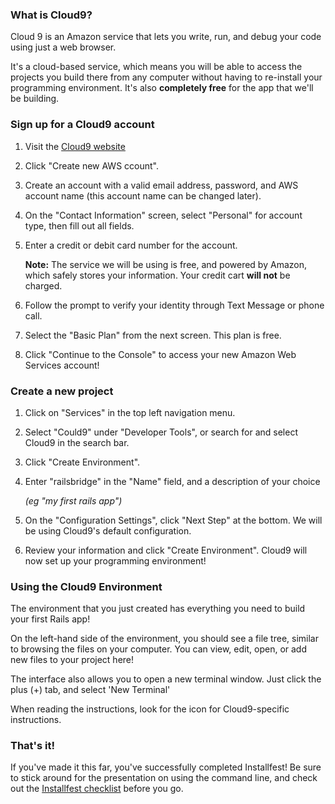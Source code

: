 ### What is Cloud9?

Cloud 9 is an Amazon service that lets you write, run, and debug your code using just a web browser.

It's a cloud-based service, which means you will be able to access the projects you build there from any 
computer without having to re-install your programming environment. It's also **completely free** for the
app that we'll be building.

### Sign up for a Cloud9 account

1. Visit the [Cloud9 website]("https://c9.io")

2. Click "Create new AWS ccount".

3. Create an account with a valid email address, password, and AWS account name (this account name can be changed later).

4. On the "Contact Information" screen, select "Personal" for account type, then fill out all fields.

5. Enter a credit or debit card number for the account.

    **Note:** The service we will be using is free, and powered by Amazon, which safely stores your information. Your credit cart **will not** be charged.

6. Follow the prompt to verify your identity through Text Message or phone call.

7. Select the "Basic Plan" from the next screen. This plan is free.

8. Click "Continue to the Console" to access your new Amazon Web Services account!

### Create a new project

1. Click on "Services" in the top left navigation menu.

2. Select "Could9" under "Developer Tools", or search for and select Cloud9 in the search bar.

3. Click "Create Environment".

4. Enter "railsbridge" in the "Name" field, and a description of your choice

    _(eg "my first rails app")_

5. On the "Configuration Settings", click "Next Step" at the bottom. We will be using Cloud9's default configuration.

6. Review your information and click "Create Environment". Cloud9 will now set up your programming environment!

### Using the Cloud9 Environment

The environment that you just created has everything you need to build your first Rails app!

On the left-hand side of the environment, you should see a file tree, similar to browsing the files on your computer. You can view, edit, open, or add new files to your project here!

The interface also allows you to open a new terminal window. Just click the plus (+) tab, and select 'New Terminal'

When reading the instructions, look for the <i class="fa fa-cloud"></i> icon for Cloud9-specific instructions.

### That's it!
If you've made it this far, you've successfully completed Installfest! Be sure to stick around for the presentation on using the command line, and check out the [Installfest checklist](/installfest/checklist) before you go.
